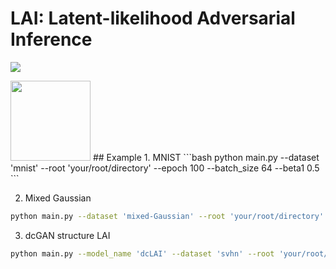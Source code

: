 # LAI: Latent-likelihood Adversarial Inference

![](https://img.shields.io/badge/python-3.5.2-brightgreen.svg)


<img src="https://github.com/AlexanderYogurt/LAI/blob/master/demo/reconstructed_generate_animation.gif" width="128">
## Example
1. MNIST
```bash
python main.py --dataset 'mnist' --root 'your/root/directory' --epoch 100 --batch_size 64 --beta1 0.5
```

2. Mixed Gaussian
```bash
python main.py --dataset 'mixed-Gaussian' --root 'your/root/directory' --epoch 200 --batch_size 100 --beta1 0.8
```

3. dcGAN structure LAI
```bash
python main.py --model_name 'dcLAI' --dataset 'svhn' --root 'your/root/directory' --epoch 20 --batch_size 128 --beta1 0.5 --z_dim 100
```
